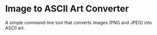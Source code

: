 # Image to ASCII Art Converter

A simple command-line tool that converts images (PNG and JPEG) into ASCII art.
